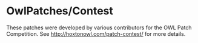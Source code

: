 OwlPatches/Contest
==========

These patches were developed by various contributors for the OWL Patch Competition.
See http://hoxtonowl.com/patch-contest/ for more details.

